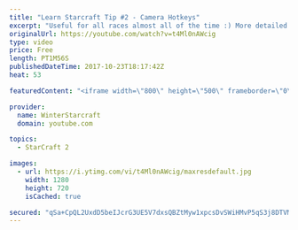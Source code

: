 ```yaml
---
title: "Learn Starcraft Tip #2 - Camera Hotkeys"
excerpt: "Useful for all races almost all of the time :) More detailed guides/tutorials under the learn to play starcraft playlist."
originalUrl: https://youtube.com/watch?v=t4Ml0nAWcig
type: video
price: Free
length: PT1M56S
publishedDateTime: 2017-10-23T18:17:42Z
heat: 53

featuredContent: "<iframe width=\"800\" height=\"500\" frameborder=\"0\" src=\"https://www.youtube.com/embed/t4Ml0nAWcig\" allow=\"accelerometer; autoplay; encrypted-media; gyroscope; picture-in-picture\" allowfullscreen></iframe>"

provider:
  name: WinterStarcraft
  domain: youtube.com

topics:
  - StarCraft 2

images:
  - url: https://i.ytimg.com/vi/t4Ml0nAWcig/maxresdefault.jpg
    width: 1280
    height: 720
    isCached: true

secured: "qSa+CpQL2UxdD5beIJcrG3UE5V7dxsQBZtMyw1xpcsDvSWiHMvP5qS3j8DTVM5Y4Jo+I0v/fBwtISuDZ/klE5ckRxvwN5nylYck+i0WP4fDDADkplc15wTNcFUGFsoXp7mCAKixDITUfN8BvHxmgvHnAkLFhPcdnoWoEPf+WmMTBucNCjA0KBVOvA93iHIooHfwTaCemWbDoglTDVf/Vd+aGqX6HsPyEzMlPXxY3VbZR9niGkUB6PIwgbUkV/8P23XpvLXosdoK8l/gTe5l/Tinmt5282/XOxTein6YCBcFEWR7hJBwhE8WNp9DqsaGFidDYi0OkOpbTl1r0QRzW6NRJ9GslhtbmjI4nfCGiXSZF0+2JYFU42i2IZipoG6+t3grMLKPJxLI2CeEWV1MZXGb14+SY5AE3G1x1F63LtIw=;rvH5RpIi5n2AcNZjrlmGDQ=="
---
```


